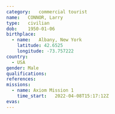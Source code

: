 ```yaml
---
category:	commercial tourist
name:	CONNOR, Larry
type:	civilian
dob:	1950-01-06
birthplace:
  - name:	Albany, New York
    latitude: 42.6525
    longitude: -73.757222
country:
  - USA
gender:	Male
qualifications:
references:
missions:
  - name: Axiom Mission 1
    time_start:   2022-04-08T15:17:12Z
evas:
---
```

